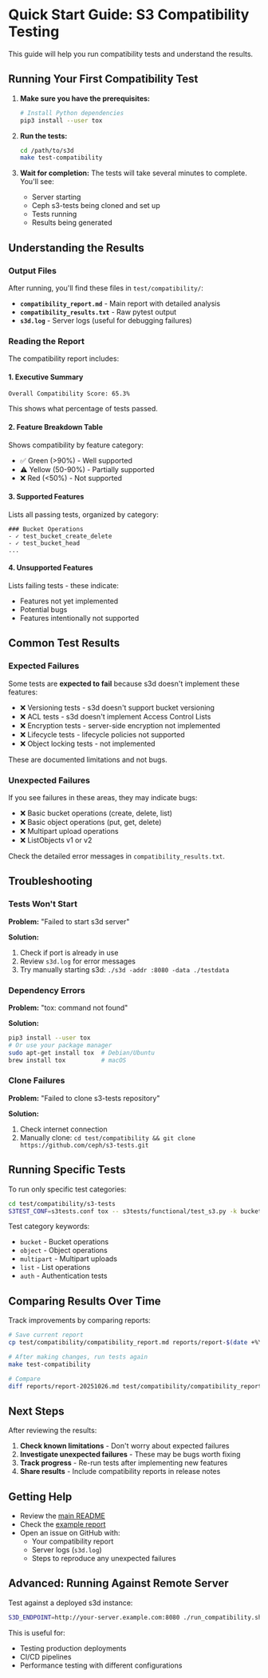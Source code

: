 # Quick Start Guide: S3 Compatibility Testing

This guide will help you run compatibility tests and understand the results.

## Running Your First Compatibility Test

1. **Make sure you have the prerequisites:**
   ```bash
   # Install Python dependencies
   pip3 install --user tox
   ```

2. **Run the tests:**
   ```bash
   cd /path/to/s3d
   make test-compatibility
   ```

3. **Wait for completion:**
   The tests will take several minutes to complete. You'll see:
   - Server starting
   - Ceph s3-tests being cloned and set up
   - Tests running
   - Results being generated

## Understanding the Results

### Output Files

After running, you'll find these files in `test/compatibility/`:

- **`compatibility_report.md`** - Main report with detailed analysis
- **`compatibility_results.txt`** - Raw pytest output
- **`s3d.log`** - Server logs (useful for debugging failures)

### Reading the Report

The compatibility report includes:

#### 1. Executive Summary
```
Overall Compatibility Score: 65.3%
```
This shows what percentage of tests passed.

#### 2. Feature Breakdown Table
Shows compatibility by feature category:
- ✅ Green (>90%) - Well supported
- ⚠️  Yellow (50-90%) - Partially supported  
- ❌ Red (<50%) - Not supported

#### 3. Supported Features
Lists all passing tests, organized by category:
```
### Bucket Operations
- ✓ test_bucket_create_delete
- ✓ test_bucket_head
...
```

#### 4. Unsupported Features
Lists failing tests - these indicate:
- Features not yet implemented
- Potential bugs
- Features intentionally not supported

## Common Test Results

### Expected Failures

Some tests are **expected to fail** because s3d doesn't implement these features:

- ❌ Versioning tests - s3d doesn't support bucket versioning
- ❌ ACL tests - s3d doesn't implement Access Control Lists
- ❌ Encryption tests - server-side encryption not implemented
- ❌ Lifecycle tests - lifecycle policies not supported
- ❌ Object locking tests - not implemented

These are documented limitations and not bugs.

### Unexpected Failures

If you see failures in these areas, they may indicate bugs:

- ❌ Basic bucket operations (create, delete, list)
- ❌ Basic object operations (put, get, delete)
- ❌ Multipart upload operations
- ❌ ListObjects v1 or v2

Check the detailed error messages in `compatibility_results.txt`.

## Troubleshooting

### Tests Won't Start

**Problem:** "Failed to start s3d server"

**Solution:**
1. Check if port is already in use
2. Review `s3d.log` for error messages
3. Try manually starting s3d: `./s3d -addr :8080 -data ./testdata`

### Dependency Errors

**Problem:** "tox: command not found"

**Solution:**
```bash
pip3 install --user tox
# Or use your package manager
sudo apt-get install tox  # Debian/Ubuntu
brew install tox          # macOS
```

### Clone Failures

**Problem:** "Failed to clone s3-tests repository"

**Solution:**
1. Check internet connection
2. Manually clone: `cd test/compatibility && git clone https://github.com/ceph/s3-tests.git`

## Running Specific Tests

To run only specific test categories:

```bash
cd test/compatibility/s3-tests
S3TEST_CONF=s3tests.conf tox -- s3tests/functional/test_s3.py -k bucket
```

Test category keywords:
- `bucket` - Bucket operations
- `object` - Object operations  
- `multipart` - Multipart uploads
- `list` - List operations
- `auth` - Authentication tests

## Comparing Results Over Time

Track improvements by comparing reports:

```bash
# Save current report
cp test/compatibility/compatibility_report.md reports/report-$(date +%Y%m%d).md

# After making changes, run tests again
make test-compatibility

# Compare
diff reports/report-20251026.md test/compatibility/compatibility_report.md
```

## Next Steps

After reviewing the results:

1. **Check known limitations** - Don't worry about expected failures
2. **Investigate unexpected failures** - These may be bugs worth fixing
3. **Track progress** - Re-run tests after implementing new features
4. **Share results** - Include compatibility reports in release notes

## Getting Help

- Review the [main README](README.md)
- Check the [example report](example_report.md) 
- Open an issue on GitHub with:
  - Your compatibility report
  - Server logs (`s3d.log`)
  - Steps to reproduce any unexpected failures

## Advanced: Running Against Remote Server

Test against a deployed s3d instance:

```bash
S3D_ENDPOINT=http://your-server.example.com:8080 ./run_compatibility.sh
```

This is useful for:
- Testing production deployments
- CI/CD pipelines
- Performance testing with different configurations
